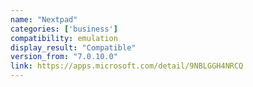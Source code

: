 ```yaml
---
name: "Nextpad"
categories: ['business']
compatibility: emulation
display_result: "Compatible"
version_from: "7.0.10.0"
link: https://apps.microsoft.com/detail/9NBLGGH4NRCQ
---
```

